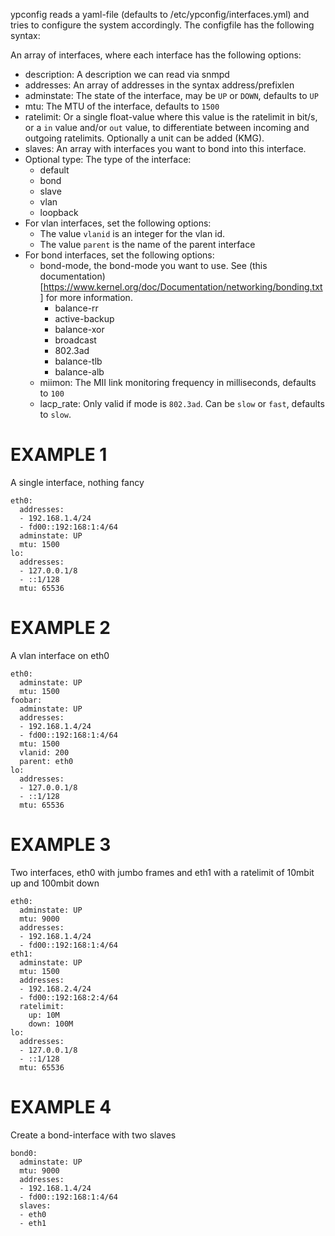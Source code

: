 ypconfig reads a yaml-file (defaults to /etc/ypconfig/interfaces.yml) and tries to configure the system accordingly. The configfile has the following syntax:

An array of interfaces, where each interface has the following options:
- description:
  A description we can read via snmpd
- addresses:
  An array of addresses in the syntax address/prefixlen
- adminstate:
  The state of the interface, may be ```UP``` or ```DOWN```, defaults to ```UP```
- mtu:
  The MTU of the interface, defaults to ```1500```
- ratelimit:
  Or a single float-value where this value is the ratelimit in bit/s, or a ```in``` value and/or ```out``` value, to differentiate between incoming and outgoing ratelimits. Optionally a unit can be added (KMG).
- slaves:
  An array with interfaces you want to bond into this interface.
- Optional type:
  The type of the interface:
  - default
  - bond
  - slave
  - vlan
  - loopback
- For vlan interfaces, set the following options:
  - The value ```vlanid``` is an integer for the vlan id.
  - The value ```parent``` is the name of the parent interface
- For bond interfaces, set the following options:
  - bond-mode, the bond-mode you want to use. See (this documentation)[https://www.kernel.org/doc/Documentation/networking/bonding.txt] for more information.
    - balance-rr
    - active-backup
    - balance-xor
    - broadcast
    - 802.3ad
    - balance-tlb
    - balance-alb
  - miimon:
    The MII link monitoring frequency in milliseconds, defaults to ```100```
  - lacp_rate:
    Only valid if mode is ```802.3ad```. Can be ```slow``` or ```fast```, defaults to ```slow```.



EXAMPLE 1
=========

A single interface, nothing fancy

    eth0:
      addresses:
      - 192.168.1.4/24
      - fd00::192:168:1:4/64
      adminstate: UP
      mtu: 1500
    lo:
      addresses:
      - 127.0.0.1/8
      - ::1/128
      mtu: 65536

EXAMPLE 2
=========

A vlan interface on eth0

    eth0:
      adminstate: UP
      mtu: 1500
    foobar:
      adminstate: UP
      addresses:
      - 192.168.1.4/24
      - fd00::192:168:1:4/64
      mtu: 1500
      vlanid: 200
      parent: eth0
    lo:
      addresses:
      - 127.0.0.1/8
      - ::1/128
      mtu: 65536


EXAMPLE 3
=========

Two interfaces, eth0 with jumbo frames and eth1 with a ratelimit of 10mbit up and 100mbit down

    eth0:
      adminstate: UP
      mtu: 9000
      addresses:
      - 192.168.1.4/24
      - fd00::192:168:1:4/64
    eth1:
      adminstate: UP
      mtu: 1500
      addresses:
      - 192.168.2.4/24
      - fd00::192:168:2:4/64
      ratelimit:
        up: 10M
        down: 100M
    lo:
      addresses:
      - 127.0.0.1/8
      - ::1/128
      mtu: 65536

EXAMPLE 4
=========

Create a bond-interface with two slaves

    bond0:
      adminstate: UP
      mtu: 9000
      addresses:
      - 192.168.1.4/24
      - fd00::192:168:1:4/64
      slaves:
      - eth0
      - eth1
